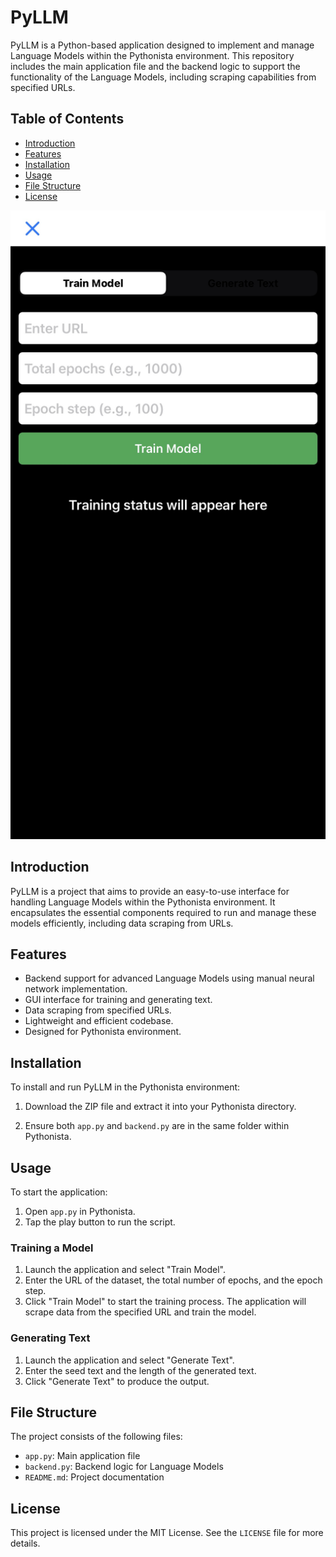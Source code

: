 # PyLLM

PyLLM is a Python-based application designed to implement and manage Language Models within the Pythonista environment. This repository includes the main application file and the backend logic to support the functionality of the Language Models, including scraping capabilities from specified URLs.

## Table of Contents

- [Introduction](#introduction)
- [Features](#features)
- [Installation](#installation)
- [Usage](#usage)
- [File Structure](#file-structure)
- [License](#license)

<p align="center">
  <img src="https://github.com/LoQiseaking69/PyLLM/blob/main/IMG_1198.jpeg" alt="img">
</p>

## Introduction

PyLLM is a project that aims to provide an easy-to-use interface for handling Language Models within the Pythonista environment. It encapsulates the essential components required to run and manage these models efficiently, including data scraping from URLs.

## Features

- Backend support for advanced Language Models using manual neural network implementation.
- GUI interface for training and generating text.
- Data scraping from specified URLs.
- Lightweight and efficient codebase.
- Designed for Pythonista environment.

## Installation

To install and run PyLLM in the Pythonista environment:

1. Download the ZIP file and extract it into your Pythonista directory.

2. Ensure both `app.py` and `backend.py` are in the same folder within Pythonista.

## Usage

To start the application:

1. Open `app.py` in Pythonista.
2. Tap the play button to run the script.

### Training a Model

1. Launch the application and select "Train Model".
2. Enter the URL of the dataset, the total number of epochs, and the epoch step.
3. Click "Train Model" to start the training process. The application will scrape data from the specified URL and train the model.

### Generating Text

1. Launch the application and select "Generate Text".
2. Enter the seed text and the length of the generated text.
3. Click "Generate Text" to produce the output.

## File Structure

The project consists of the following files:

- `app.py`: Main application file
- `backend.py`: Backend logic for Language Models
- `README.md`: Project documentation

## License

This project is licensed under the MIT License. See the `LICENSE` file for more details.
